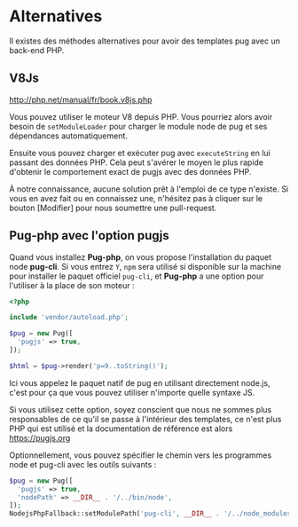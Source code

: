 # Alternatives

Il existes des méthodes alternatives pour avoir des templates pug
avec un back-end PHP.

## V8Js

http://php.net/manual/fr/book.v8js.php

Vous pouvez utiliser le moteur V8 depuis PHP. Vous pourriez alors
avoir besoin de `setModuleLoader` pour charger le module node de pug
et ses dépendances automatiquement.

Ensuite vous pouvez charger et exécuter pug avec `executeString`
en lui passant des données PHP. Cela peut s'avérer le moyen
le plus rapide d'obtenir le comportement exact de pugjs avec
des données PHP.

À notre connaissance, aucune solution prêt à l'emploi de ce
type n'existe. Si vous en avez fait ou en connaissez une,
n'hésitez pas à cliquer sur le bouton [Modifier] pour nous
soumettre une pull-request.

## Pug-php avec l'option pugjs

Quand vous installez **Pug-php**, on vous propose l'installation
du paquet node **pug-cli**. Si vous entrez `Y`, `npm` sera
utilisé si disponible sur la machine pour installer le paquet
officiel `pug-cli`, et **Pug-php** a une option pour l'utiliser
à la place de son moteur :

```php
<?php

include 'vendor/autoload.php';

$pug = new Pug([
  'pugjs' => true,
]);

$html = $pug->render('p=9..toString()');
```

Ici vous appelez le paquet natif de pug en utilisant
directement node.js, c'est pour ça que vous pouvez utiliser
n'importe quelle syntaxe JS.

Si vous utilisez cette option, soyez conscient que nous ne
sommes plus responsables de ce qu'il se passe à l'intérieur
des templates, ce n'est plus PHP qui est utilisé et la
documentation de référence est alors https://pugjs.org

Optionnellement, vous pouvez spécifier le chemin vers les
programmes node et pug-cli avec les outils suivants :

```php
$pug = new Pug([
  'pugjs' => true,
  'nodePath' => __DIR__ . '/../bin/node',
]);
NodejsPhpFallback::setModulePath('pug-cli', __DIR__ . '/../node_modules/pug-cli');
```
